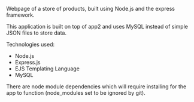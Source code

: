 Webpage of a store of products, built using Node.js and the express framework.

This application is built on top of app2 and uses MySQL instead of simple JSON files to store data.

Technologies used:

- Node.js
- Express.js
- EJS Templating Language
- MySQL

There are node module dependencies which will require installing for the app to function (node_modules set to be ignored by git).